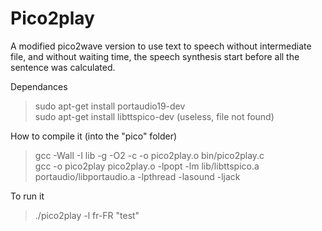 # Pico2play
A modified pico2wave version to use text to speech without intermediate file, and without waiting time, the speech synthesis start before all the sentence was calculated.

Dependances
>sudo apt-get install portaudio19-dev   
>sudo apt-get install libttspico-dev (useless, file not found)

How to compile it (into the "pico" folder)
>gcc -Wall -I lib -g -O2 -c -o pico2play.o bin/pico2play.c   
>gcc -o pico2play pico2play.o -lpopt -lm lib/libttspico.a portaudio/libportaudio.a -lpthread -lasound -ljack   

To run it
>./pico2play -l fr-FR "test"   

